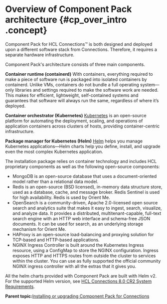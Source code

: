 # Overview of Component Pack architecture {#cp_over_intro .concept}

Component Pack for HCL Connections™ is both designed and deployed upon a different software stack from Connections. Therefore, it requires a separate hardware infrastructure.

Component Pack's architecture consists of three main components.

**Container runtime \(containerd\)**
With containers, everything required to make a piece of software run is packaged into isolated containers by containerd. Unlike VMs, containers do not bundle a full operating system—only libraries and settings required to make the software work are needed. This makes for efficient, lightweight, self-contained systems and guarantees that software will always run the same, regardless of where it’s deployed.

**Container orchestrator \(Kubernetes\)**
[Kubernetes](https://kubernetes.io/) is an open-source platform for automating the deployment, scaling, and operations of application containers across clusters of hosts, providing container-centric infrastructure.

**Package manager for Kubernetes \(Helm\)**
[Helm](https://v2.helm.sh/) helps you manage Kubernetes applications—Helm charts help you define, install, and upgrade even the most complex Kubernetes application.

The installation package relies on container technology and includes HCL proprietary components as well as the following open-source components:

-   MongoDB is an open-source database that uses a document-oriented model rather than a relational data model.
-   Redis is an open-source \(BSD licensed\), in-memory data structure store, used as a database, cache, and message broker. Redis Sentinel is used for high availability. Redis is used by Orient Me.
-   OpenSearch is a community-driven, Apache 2.0-licensed open source search and analytics suite that makes it easy to ingest, search, visualize, and analyze data. It provides a distributed, multitenant-capable, full-text search engine with an HTTP web interface and schema-free JSON documents. It can be used for search, as an underlying storage mechanism for Orient Me.
-   HAProxy is an open-source load-balancing and proxying solution for TCP-based and HTTP-based applications.
-   NGINX Ingress Controller is built around the Kubernetes Ingress resource, using a ConfigMap to store the NGINX configuration. Ingress exposes HTTP and HTTPS routes from outside the cluster to services within the cluster. You can use as fully supported the official community NGINX ingress controller with all the extras that it gives you.

All the helm charts provided with Component Pack are built with Helm v2. For the supported Helm version, see [HCL Connections 8.0 CR2 System Requirements](https://support.hcltechsw.com/csm?id=kb_article&sysparm_article=KB0073654).

**Parent topic:**[Installing or upgrading Component Pack for Connections](../install/cp_install_config_intro.md)

